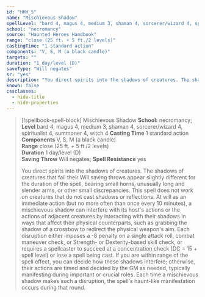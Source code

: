 ```yaml
---
id: "HHH_5"
name: "Mischievous Shadow"
spellLevel: "bard 4, magus 4, medium 3, shaman 4, sorcerer/wizard 4, spiritualist 4, summoner 4, witch 4"
school: "necromancy"
source: "Haunted Heroes Handbook"
range: "close (25 ft. + 5 ft./2 levels)"
castingTime: "1 standard action"
components: "V, S, M (a black candle)"
targets: ""
duration: "1 day/level (D)"
saveType: "Will negates"
sr: "yes"
description: "You direct spirits into the shadows of creatures. The shadows of creatures that fail their Will saving throws appear slightly different for the duration of the spell, bearing small horns, unusually long and slender arms, or other small discrepancies. This spell does not work on creatures that do not cast shadows or reflections. At will as an immediate action (but no more often than once every 10 minutes), a mischievous shadow can interfere with its host's actions or the actions of adjacent creatures by interacting with their shadows in ways that affect their physical counterparts, such as grabbing the shadow of a crossbow to redirect the physical weapon's aim. Each disruption either imposes a -8 penalty on a single attack roll, combat maneuver check, or Strength- or Dexterity-based skill check, or requires a spellcaster to succeed at a concentration check (DC = 15 + spell level) or lose a spell being cast. If you are within range of the spell effect, you can decide how these shadows interfere; otherwise, their actions are timed and decided by the GM as needed, typically manifesting during important or crucial roles. Each time a mischievous shadow makes such a disruption, the spell's haunt-like manifestation occurs during that round."
known: false
cssclasses:
  - hide-title
  - hide-properties
---
```


> [!spellbook-spell-block] Mischievous Shadow
> **School:** necromancy; **Level** bard 4, magus 4, medium 3, shaman 4, sorcerer/wizard 4, spiritualist 4, summoner 4, witch 4
> **Casting Time** 1 standard action  
> **Components** V, S, M (a black candle)  
> **Range** close (25 ft. + 5 ft./2 levels)  
> **Duration** 1 day/level (D)  
> **Saving Throw** Will negates; **Spell Resistance** yes
> 
> You direct spirits into the shadows of creatures. The shadows of creatures that fail their Will saving throws appear slightly different for the duration of the spell, bearing small horns, unusually long and slender arms, or other small discrepancies. This spell does not work on creatures that do not cast shadows or reflections. At will as an immediate action (but no more often than once every 10 minutes), a mischievous shadow can interfere with its host's actions or the actions of adjacent creatures by interacting with their shadows in ways that affect their physical counterparts, such as grabbing the shadow of a crossbow to redirect the physical weapon's aim. Each disruption either imposes a -8 penalty on a single attack roll, combat maneuver check, or Strength- or Dexterity-based skill check, or requires a spellcaster to succeed at a concentration check (DC = 15 + spell level) or lose a spell being cast. If you are within range of the spell effect, you can decide how these shadows interfere; otherwise, their actions are timed and decided by the GM as needed, typically manifesting during important or crucial roles. Each time a mischievous shadow makes such a disruption, the spell's haunt-like manifestation occurs during that round.
